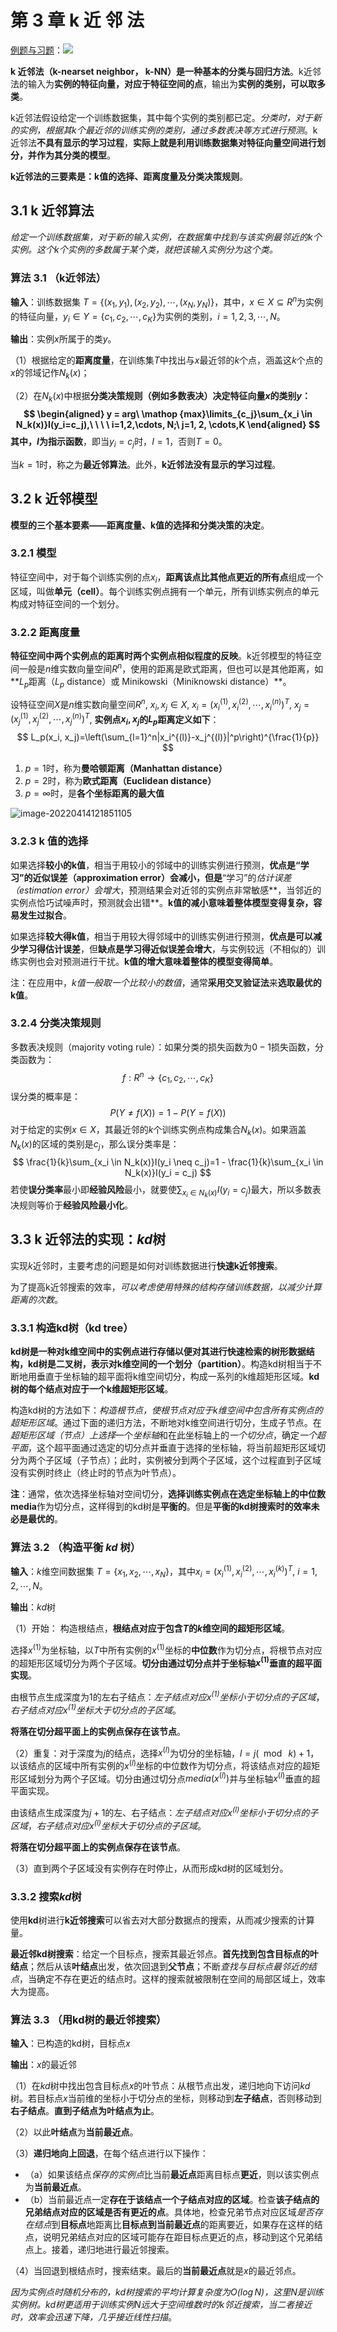 # 第 3 章  k 近 邻 法

[例题与习题](https://github.com/aixiaoairen/StatisticalMachineLearning/blob/master/Codes/3.k%E8%BF%91%E9%82%BB%E6%B3%95.ipynb)：**<a href ="https://github.com/aixiaoairen/StatisticalMachineLearning/blob/master/Codes/3.k%E8%BF%91%E9%82%BB%E6%B3%95.ipynb"><img src="http://qiniu.lianghao.work/markdown/LiangH-StatiticalMachineLearning-blue"></a>**

**k 近邻法（k-nearset neighbor， k-NN）是一种基本的分类与回归方法**。k近邻法的输入为**实例的特征向量，对应于特征空间的点**，输出为**实例的类别，可以取多类**。

k近邻法假设给定一个训练数据集，其中每个实例的类别都已定。*分类时，对于新的实例，根据其$k$个最近邻的训练实例的类别，通过多数表决等方式进行预测*。k近邻法**不具有显示的学习过程**，**实际上就是利用训练数据集对特征向量空间进行划分，并作为其分类的模型**。

**k近邻法的三要素是：k值的选择、距离度量及分类决策规则**。

## 3.1 k 近邻算法

*给定一个训练数据集，对于新的输入实例，在数据集中找到与该实例最邻近的k个实例。这个k个实例的多数属于某个类，就把该输入实例分为这个类。*

### 算法 3.1 （k近邻法）

**输入**：训练数据集  $T=\{(x_1, y_1), (x_2, y_2), \cdots, (x_N, y_N)\}$，其中，$x \in X \subseteq R^n$为实例的特征向量，$y_i \in Y=\{c_1, c_2,\cdots, c_K\}$为实例的类别，$i=1, 2, 3, \cdots, N$。

**输出**：实例$x$所属于的类$y$。

（1）根据给定的**距离度量**，在训练集$T$中找出与$x$最近邻的$k$个点，涵盖这$k$个点的$x$的邻域记作$N_k(x)$；

（2）在$N_k(x)$中根据**分类决策规则（例如多数表决）**决定特征向量$x$的类别$y$：
$$
\begin{aligned}
y = arg\ \mathop {max}\limits_{c_j}\sum_{x_i \in N_k(x)}I(y_i=c_j),\ \ \ \ i=1,2,\cdots, N;\ j=1, 2, \cdots,K
\end{aligned}
$$
其中，$I$为**指示函数**，即当$y_i = c_j$时，$I=1$，否则$T=0$。

当$k=1$时，称之为**最近邻算法**。此外，**k近邻法没有显示的学习过程**。

## 3.2 k 近邻模型

**模型的三个基本要素——距离度量、k值的选择和分类决策的决定**。

### 3.2.1 模型

特征空间中，对于每个训练实例的点$x_i$，**距离该点比其他点更近的所有点**组成一个区域，叫做**单元（cell）**。每个训练实例点拥有一个单元，所有训练实例点的单元构成对特征空间的一个划分。

### 3.2.2 距离度量

**特征空间中两个实例点的距离时两个实例点相似程度的反映**。k近邻模型的特征空间一般是$n$维实数向量空间$R^n$，使用的距离是欧式距离，但也可以是其他距离，如**$L_p$距离（$L_p$ distance）或 Minikowski（Miniknowski distance）**。

设特征空间$X$是$n$维实数向量空间$R^n, \ x_i, x_j \in X, \ x_i=(x_i^{(1)},x_i^{(2)},\cdots,x_i^{(n)})^T, \ x_j=(x_j^{(1)},x_j^{(2)},\cdots,x_j^{(n)})^T$, **实例点$x_i,x_j$的$L_p$距离定义如下**：
$$
L_p(x_i, x_j)=\left(\sum_{l=1}^n|x_i^{(l)}-x_j^{(l)}|^p\right)^{\frac{1}{p}}
$$

1. $p=1$时，称为**曼哈顿距离（Manhattan distance）**
2. $p=2$时，称为**欧式距离（Euclidean distance）**
3. $p=\infty$时，是**各个坐标距离的最大值**

![image-20220414121851105](http://qiniu.lianghao.work/markdown/image-20220414121851105.png)

### 3.2.3 k 值的选择

如果选择**较小的k值**，相当于用较小的邻域中的训练实例进行预测，**优点是“学习”的近似误差（approximation error）会减小，但是**“学习”的*估计误差（estimation error）会增大*，预测结果会对近邻的实例点非常敏感**，当邻近的实例点恰巧试噪声时，预测就会出错**。**k值的减小意味着整体模型变得复杂，容易发生过拟合**。

如果选择**较大得k值**，相当于用较大得邻域中的训练实例进行预测，**优点是可以减少学习得估计误差**，但**缺点是学习得近似误差会增大**，与实例较远（不相似的）训练实例也会对预测进行干扰。**k值的增大意味着整体的模型变得简单**。

注：在应用中，*k值一般取一个比较小的数值*，通常**采用交叉验证法**来**选取最优的k值**。

### 3.2.4 分类决策规则

多数表决规则（majority voting rule）：如果分类的损失函数为$0-1$损失函数，分类函数为：
$$
f:R^n \rightarrow \{c_1, c_2, \cdots, c_K\}
$$
误分类的概率是：
$$
P(Y \neq f(X))=1-P(Y=f(X))
$$
对于给定的实例$x\in X$，其最近邻的$k$个训练实例点构成集合$N_k(x)$。如果涵盖$N_k(x)$的区域的类别是$c_j$，那么误分类率是：
$$
\frac{1}{k}\sum_{x_i \in N_k(x)}I(y_i \neq c_j)=1 - \frac{1}{k}\sum_{x_i \in N_k(x)}I(y_i = c_j)
$$
若使**误分类率**最小即**经验风险**最小，就要使$\sum_{x_i \in N_k(x)}I(y_i = c_j)$最大，所以多数表决规则等价于**经验风险最小化**。

## 3.3 k 近邻法的实现：$kd$树

实现$k$近邻时，主要考虑的问题是如何对训练数据进行**快速k近邻搜索**。

为了提高k近邻搜索的效率，*可以考虑使用特殊的结构存储训练数据，以减少计算距离的次数*。

### 3.3.1 构造kd树（kd tree）

**kd树是一种对k维空间中的实例点进行存储以便对其进行快速检索的树形数据结构，kd树是二叉树，表示对k维空间的一个划分（partition）**。构造kd树相当于不断地用垂直于坐标轴的超平面将k维空间切分，构成一系列的k维超矩形区域。**kd树的每个结点对应于一个k维超矩形区域**。

构造kd树的方法如下：*构造根节点，使根节点对应于k维空间中包含所有实例点的超矩形区域*。通过下面的递归方法，不断地对k维空间进行切分，生成子节点。在*超矩形区域（节点）上选择*一个*坐标轴*和在此坐标轴上的*一个切分点*，确定*一个超平面*，这个超平面通过选定的切分点并垂直于选择的坐标轴，将当前超矩形区域切分为两个子区域（子节点）；此时，实例被分到两个子区域，这个过程直到子区域没有实例时终止（终止时的节点为叶节点）。

**注**：通常，依次选择坐标轴对空间切分，**选择训练实例点在选定坐标轴上的中位数 media**作为切分点，这样得到的kd树是**平衡的**。但是**平衡的kd树搜索时的效率未必是最优的**。

### 算法 3.2 （构造平衡 *kd* 树）

**输入**：$k$维空间数据集 $T=\{x_1, x_2, \cdots, x_N\}$，其中$x_i = (x_i^{(1)},x_i^{(2)},\cdots, x_i^{(k)})^T,\ i=1,2,\cdots, N$。

**输出**：$kd$树

（1）开始： 构造根结点，**根结点对应于包含$T$的$k$维空间的超矩形区域**。

选择$x^{(1)}$为坐标轴，以$T$中所有实例的$x^{(1)}$坐标的**中位数**作为切分点，将根节点对应的超矩形区域切分为两个子区域。**切分由通过切分点并于坐标轴$x^{(1)}$垂直的超平面实现**。

由根节点生成深度为1的左右子结点：*左子结点对应$x^{(1)}$坐标小于切分点的子区域*，*右子结点对应$x^{(1)}$坐标大于切分点的子区域*。

**将落在切分超平面上的实例点保存在该节点**。

（2）重复：对于深度为$j$的结点，选择$x^{(l)}$为切分的坐标轴，$l=j(\mod \ k) + 1$，以该结点的区域中所有实例的$x^{(l)}$坐标的中位数作为切分点，将该结点对应的超矩形区域划分为两个子区域。切分由通过切分点$media(x^{(l)})$并与坐标轴$x^{(l)}$垂直的超平面实现。

由该结点生成深度为$j+1$的左、右子结点：*左子结点对应$x^{(l)}$坐标小于切分点的子区域*，*右子结点对应$x^{(l)}$坐标大于切分点的子区域*。

**将落在切分超平面上的实例点保存在该节点**。

（3）直到两个子区域没有实例存在时停止，从而形成kd树的区域划分。

### 3.3.2 搜索$kd$树

使用**kd**树进行**k近邻搜索**可以省去对大部分数据点的搜索，从而减少搜索的计算量。

**最近邻kd树搜索**：给定一个目标点，搜索其最近邻点。**首先找到包含目标点的叶结点**；然后从该**叶结点**出发，依次回退到**父节点**；不断*查找与目标点最邻近的结点*，当确定不存在更近的结点时。这样的搜索就被限制在空间的局部区域上，效率大为提高。

### 算法 3.3 （用kd树的最近邻搜索）

**输入**：已构造的kd树，目标点$x$

**输出**：$x$的最近邻

（1）在$kd$树中找出包含目标点$x$的叶节点：从根节点出发，递归地向下访问$kd$树。若目标点$x$当前维的坐标小于切分点的坐标，则移动到**左子结点**，否则移动到**右子结点**。**直到子结点为叶结点为止**。

（2）以此**叶结点**为**当前最近点**。

（3）**递归地向上回退**，在每个结点进行以下操作：

- （a）如果该结点*保存的实例点*比当前**最近点**距离目标点**更近**，则以该实例点为**当前最近点**。
- （b）当前最近点一定**存在于该结点一个子结点对应的区域**。检查**该子结点的兄弟结点对应的区域是否有更近的点**。具体地，检查兄弟节点对应区域*是否存在结点*到**目标点**地距离比**目标点到当前最近点**的距离要近，如果存在这样的结点，说明兄弟结点对应的区域可能存在距目标点更近的点，移动到这个兄弟结点上。接着，递归地进行最近邻搜索。

（4）当回退到根结点时，搜索结束。最后的**当前最近点**就是$x$的最近邻点。

*因为实例点时随机分布的，$kd$树搜索的平均计算复杂度为$O(\log N)$，这里$N$是训练实例树。$kd$树更适用于训练实例N远大于空间维数时的k邻近搜索，当二者接近时，效率会迅速下降，几乎接近线性扫描*。



